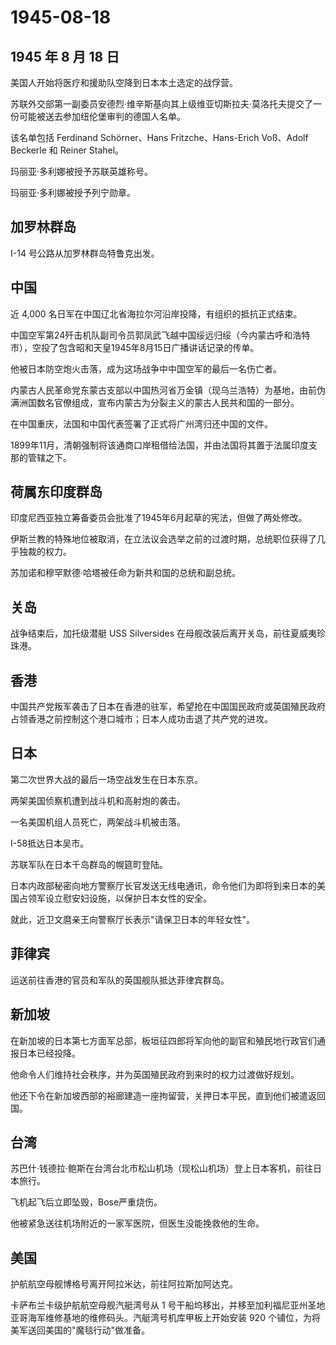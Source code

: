 # 1945-08-18

## 1945 年 8 月 18 日

美国人开始将医疗和援助队空降到日本本土选定的战俘营。

苏联外交部第一副委员安德烈·维辛斯基向其上级维亚切斯拉夫·莫洛托夫提交了一份可能被送去参加纽伦堡审判的德国人名单。

该名单包括 Ferdinand Schörner、Hans Fritzche、Hans-Erich Voß、Adolf
Beckerle 和 Reiner Stahel。

玛丽亚·多利娜被授予苏联英雄称号。

玛丽亚·多利娜被授予列宁勋章。

## 加罗林群岛

I-14 号公路从加罗林群岛特鲁克出发。

## 中国

近 4,000 名日军在中国辽北省海拉尔河沿岸投降，有组织的抵抗正式结束。

中国空军第24歼击机队副司令员郭凤武飞越中国绥远归绥（今内蒙古呼和浩特市），空投了包含昭和天皇1945年8月15日广播讲话记录的传单。

他被日本防空炮火击落，成为这场战争中中国空军的最后一名伤亡者。

内蒙古人民革命党东蒙古支部以中国热河省万金镇（现乌兰浩特）为基地，由前伪满洲国数名官僚组成，宣布内蒙古为分裂主义的蒙古人民共和国的一部分。

在中国重庆，法国和中国代表签署了正式将广州湾归还中国的文件。

1899年11月，清朝强制将该通商口岸租借给法国，并由法国将其置于法属印度支那的管辖之下。

## 荷属东印度群岛

印度尼西亚独立筹备委员会批准了1945年6月起草的宪法，但做了两处修改。

伊斯兰教的特殊地位被取消，在立法议会选举之前的过渡时期，总统职位获得了几乎独裁的权力。

苏加诺和穆罕默德·哈塔被任命为新共和国的总统和副总统。

## 关岛

战争结束后，加托级潜艇 USS Silversides
在母舰改装后离开关岛，前往夏威夷珍珠港。

## 香港

中国共产党叛军袭击了日本在香港的驻军，希望抢在中国国民政府或英国殖民政府占领香港之前控制这个港口城市；日本人成功击退了共产党的进攻。

## 日本

第二次世界大战的最后一场空战发生在日本东京。

两架美国侦察机遭到战斗机和高射炮的袭击。

一名美国机组人员死亡，两架战斗机被击落。

I-58抵达日本吴市。

苏联军队在日本千岛群岛的幌筵町登陆。

日本内政部秘密向地方警察厅长官发送无线电通讯，命令他们为即将到来日本的美国占领军设立慰安妇设施，以保护日本女性的安全。

就此，近卫文麿亲王向警察厅长表示"请保卫日本的年轻女性"。

## 菲律宾

运送前往香港的官员和军队的英国舰队抵达菲律宾群岛。

## 新加坡

在新加坡的日本第七方面军总部，板垣征四郎将军向他的副官和殖民地行政官们通报日本已经投降。

他命令人们维持社会秩序，并为英国殖民政府到来时的权力过渡做好规划。

他还下令在新加坡西部的裕廊建造一座拘留营，关押日本平民，直到他们被遣返回国。

## 台湾

苏巴什·钱德拉·鲍斯在台湾台北市松山机场（现松山机场）登上日本客机，前往日本旅行。

飞机起飞后立即坠毁，Bose严重烧伤。

他被紧急送往机场附近的一家军医院，但医生没能挽救他的生命。

## 美国

护航航空母舰博格号离开阿拉米达，前往阿拉斯加阿达克。

卡萨布兰卡级护航航空母舰汽艇湾号从 1
号干船坞移出，并移至加利福尼亚州圣地亚哥海军维修基地的维修码头。汽艇湾号机库甲板上开始安装
920 个铺位，为将美军送回美国的"魔毯行动"做准备。


